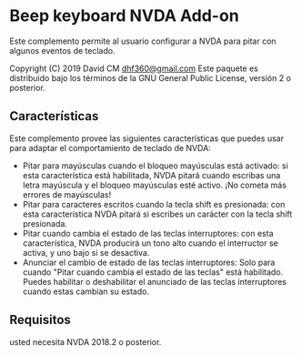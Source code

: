 # Beep keyboard NVDA Add-on #
Este complemento permite al usuario configurar a NVDA para pitar con algunos eventos de teclado.

Copyright (C) 2019 David CM <dhf360@gmail.com>
Este paquete es distribuido bajo los términos de la GNU General Public License, versión 2 o posterior.

## Características

Este complemento provee las siguientes características que puedes usar para adaptar el comportamiento de teclado de NVDA:
* Pitar para mayúsculas cuando el bloqueo mayúsculas está activado: si esta característica está habilitada, NVDA pitará cuando escribas una letra mayúscula y el bloqueo mayúsculas esté activo. ¡No cometa más errores de mayúsculas!
* Pitar para caracteres escritos cuando la tecla shift es presionada: con esta característica NVDA pitará si escribes un carácter con la tecla shift presionada.
* Pitar cuando cambia el estado de las teclas interruptores: con esta característica, NVDA producirá un tono alto cuando el interructor se activa, y uno bajo si se desactiva.
* Anunciar el cambio de estado de las teclas interruptores: Solo para cuando "Pitar cuando cambia el estado de las teclas" está habilitado. Puedes habilitar o deshabilitar el anunciado de las teclas interruptores cuando estas cambian su estado.

## Requisitos
usted necesita NVDA 2018.2 o posterior.

